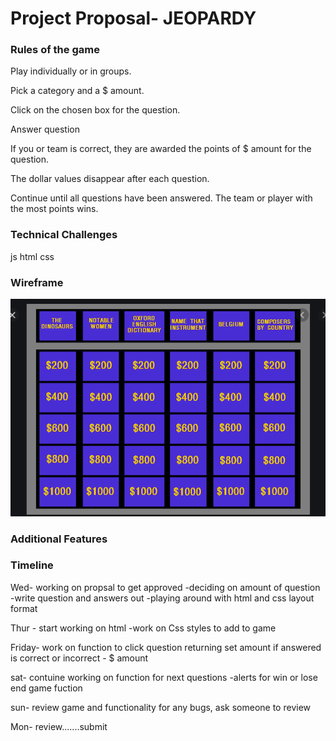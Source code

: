 # Project Proposal- JEOPARDY

### Rules of the game
Play individually or in groups.

Pick a category and a $ amount.

Click on the chosen box for the question.

Answer question

If you or team is correct, they are awarded the points of $ amount for the question.

The dollar values disappear after each question.

Continue until all questions have been answered. The team or player with the most points wins.



### Technical Challenges
js
html
css

### Wireframe
![Test Image 1](./Wireframe/image.jp)


### Additional Features 


### Timeline 
Wed- working on propsal to get approved
 -deciding on amount of question
 -write question and answers out
 -playing around with html and css layout format

 Thur - start working on html
 -work on Css styles to add to game

 Friday- work on function to click question returning set amount if answered is correct or incorrect - $ amount


 sat- contuine working on function for next questions
 -alerts for win or lose
 end game fuction

 sun- review game and functionality for any bugs, ask someone to review

 Mon- review.......submit
  

